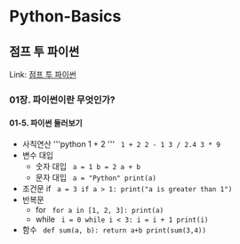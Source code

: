 # Python-Basics
점프 투 파이썬
-------------
Link: [점프 투 파이썬](https://wikidocs.net/book/1)
### 01장. 파이썬이란 무엇인가?
#### 01-5. 파이썬 둘러보기
* 사칙연산
  '''python
  1 + 2
  '''
  <code>
    1 + 2
    2 - 1
    3 / 2.4
    3 * 9
  </code>
* 변수 대입
  * 숫자 대입
    <code>
      a = 1
      b = 2
      a + b
    </code>
  * 문자 대입
    <code>
      a = "Python"
      print(a)
    </code>
* 조건문 if
  <code>
    a = 3
    if a > 1:
      print("a is greater than 1")
  </code>
* 반복문
  * for
    <code>
      for a in [1, 2, 3]:
        print(a)
    </code>
  * while
    <code>
      i = 0
      while i < 3:
        i = i + 1
        print(i)
    </code>
* 함수
  <code>
    def sum(a, b):
      return a+b
    print(sum(3,4))
  </code>
